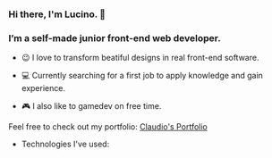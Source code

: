 ### Hi there, I'm Lucino. 👋
### I’m a self-made junior front-end web developer.

- 😉 I love to transform beatiful designs in real front-end software.

- 💻 Currently searching for a first job to apply knowledge and gain experience.

- 🎮 I also like to gamedev on free time.

Feel free to check out my portfolio: [Claudio's Portfolio](claudiokamoda.github.io/Portfolio/)

- Technologies I've used:
